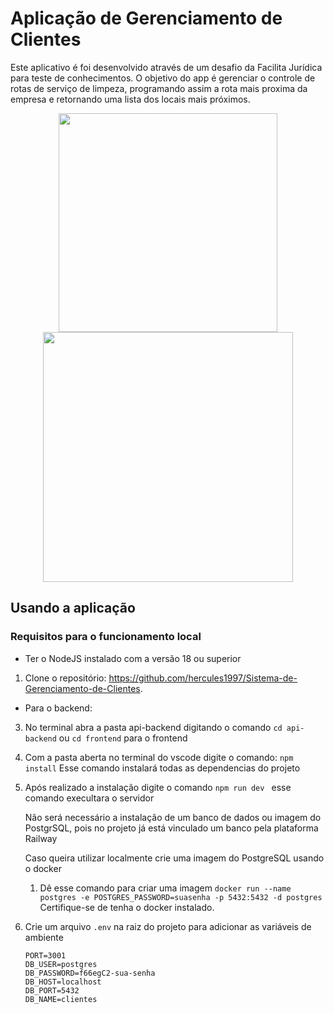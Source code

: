 # Aplicação de Gerenciamento de Clientes 

Este aplicativo é foi desenvolvido através de um desafio da Facilita Jurídica para teste de conhecimentos. O objetivo do app é gerenciar o controle de rotas de serviço de limpeza, programando assim a rota mais proxima da empresa e retornando uma lista dos locais mais próximos.

<div align="center">
    <img src="https://github.com/hercules1997/Sistema-de-Gerenciamento-de-Clientes/assets/109186074/367091b6-7421-4512-92b3-0feccbe83981" width="350px"/>
    <img src="https://github.com/hercules1997/Sistema-de-Gerenciamento-de-Clientes/assets/109186074/e2fdbba7-870a-476b-adda-c07ec79112d6" width="400px"/>
</div>

  




## Usando a aplicação

### Requisitos para o funcionamento local
- Ter o NodeJS instalado com a versão 18 ou superior




1. Clone o repositório: https://github.com/hercules1997/Sistema-de-Gerenciamento-de-Clientes.

- Para o backend:
3. No terminal abra a pasta api-backend digitando o comando
   ``` cd api-backend ``` ou    ``` cd frontend ``` para o frontend

4. Com a pasta aberta no terminal do vscode digite o comando:
   ``` npm install ```
   Esse comando instalará todas as dependencias do projeto

5. Após realizado a instalação digite o comando ``` npm run dev  ``` esse comando execultara o servidor

   Não será necessário a instalação de um banco de dados ou imagem do PostgrSQL, pois no projeto já está vinculado um banco pela plataforma Railway

   Caso queira utilizar localmente crie uma imagem do PostgreSQL usando o docker
   1. Dê esse comando para criar uma imagem
``` docker run --name postgres -e POSTGRES_PASSWORD=suasenha -p 5432:5432 -d postgres ```
Certifique-se de tenha o docker instalado.

  2. Crie um arquivo `.env` na raiz do projeto para adicionar as variáveis de ambiente
     ```
     PORT=3001
     DB_USER=postgres
     DB_PASSWORD=f66egC2-sua-senha
     DB_HOST=localhost
     DB_PORT=5432
     DB_NAME=clientes
 
     ``` 

     

   

   
